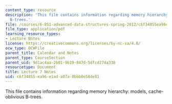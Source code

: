 ```yaml
---
content_type: resource
description: 'This file contains information regarding memory hierarchy: models, cache-oblivious
  B-trees.'
file: /courses/6-851-advanced-data-structures-spring-2012/c6f34855ea96e1ada07a0bbb0e58de81_MIT6_851S12_Lec7.pdf
file_type: application/pdf
learning_resource_types:
- Lecture Notes
license: https://creativecommons.org/licenses/by-nc-sa/4.0/
ocw_type: OCWFile
parent_title: Calendar and Notes
parent_type: CourseSection
parent_uid: 9d1ac4aa-2b01-9b19-847d-5dfcd274a338
resourcetype: Document
title: Lecture 7 Notes
uid: c6f34855-ea96-e1ad-a07a-0bbb0e58de81
---
```

This file contains information regarding memory hierarchy: models, cache-oblivious B-trees.